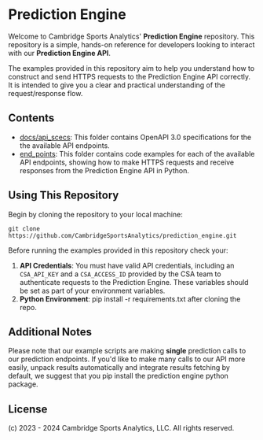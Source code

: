 # Prediction Engine

Welcome to Cambridge Sports Analytics' **Prediction Engine** repository. This repository is a simple, hands-on reference for developers looking to interact with our **Prediction Engine API**. 

The examples provided in this repository aim to help you understand how to construct and send HTTPS requests to the Prediction Engine API correctly. It is intended to give you a clear and practical understanding of the request/response flow.

## Contents

- [docs/api_scecs](docs/api_specs): This folder contains OpenAPI 3.0 specifications for the the available API endpoints. 
- [end_points](end_points): This folder contains code examples for each of the available API endpoints, showing how to make HTTPS requests and receive responses from the Prediction Engine API in Python. 

## Using This Repository

Begin by cloning the repository to your local machine:

```git clone https://github.com/CambridgeSportsAnalytics/prediction_engine.git```

Before running the examples provided in this repository check your:

1. **API Credentials**: You must have valid API credentials, including an `CSA_API_KEY` and a `CSA_ACCESS_ID` provided by the CSA team to authenticate requests to the Prediction Engine. These variables should be set as part of your environment variables.
2. **Python Environment**: pip install -r requirements.txt after cloning the repo. 

## Additional Notes

Please note that our example scripts are making  **single** prediction calls to our prediction endpoints. If you'd like to make many calls to our API more easily, unpack results automatically and integrate results fetching by default, we suggest that you pip install the prediction engine python package. 

## License

(c) 2023 - 2024 Cambridge Sports Analytics, LLC. All rights reserved.
